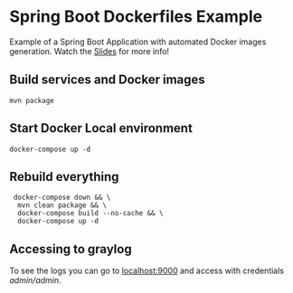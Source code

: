 # Spring Boot Dockerfiles Example

Example of a Spring Boot Application with automated Docker images generation. Watch the [Slides](https://fllaca.github.io/spring-boot-docker-example/) for more info!

## Build services and Docker images

```
mvn package
```

## Start Docker Local environment

```
docker-compose up -d
```

## Rebuild everything

```
 docker-compose down && \
  mvn clean package && \
  docker-compose build --no-cache && \
  docker-compose up -d
```

## Accessing to graylog

To see the logs you can go to [localhost:9000](http://localhost:9000) and access with credentials *admin/admin*.
